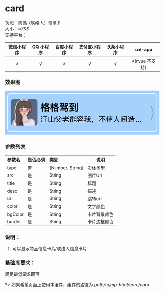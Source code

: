 # card
功能：商品（联络人）信息卡  
大小：*≈7KB*  
支持平台：  

| 微信小程序 | QQ 小程序 | 百度小程序 | 支付宝小程序 | 头条小程序 | uni-app |
|:---:|:---:|:---:|:---:|:---:|:---:|
| √ | √ | √ | √ | √ | √(nvue 不支持) |

### 效果图  
![效果图](../../docs/assets/plugin/card.png)

### 参数列表  
|参数名|是否必须|类型|说明|
|:---- |:---|:----- |----- |
|type|否|[Number, String]|实体类型|
|src|是|String|图片Url|
|title|是|String|标题|
|desc|是|String|描述|
|url|是|String|跳转url|
|color|是|String|文字颜色|
|bgColor|是|String|卡片背景颜色|
|border|是|String|卡片边框颜色|

### 说明：  
1. 可以显示商品信息卡片/联络人信息卡片  

### 基础库要求：    
满足最低要求即可  

?> 如果希望页面上使用本组件，组件的路径为 *path/to/mp-html/card/card*  
